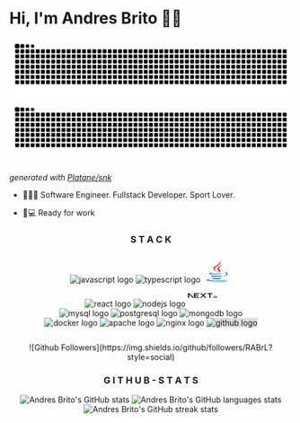 # Hi, I'm Andres Brito 👋🏽

![github contribution grid snake animation](https://raw.githubusercontent.com/jpaddeo/jpaddeo/output/github-contribution-grid-snake-dark.svg#gh-dark-mode-only)
![github contribution grid snake animation](https://raw.githubusercontent.com/jpaddeo/jpaddeo/output/github-contribution-grid-snake.svg#gh-light-mode-only)

_generated with [Platane/snk](https://github.com/Platane/snk)_

- 👨🏻‍💻 Software Engineer. Fullstack Developer. Sport Lover.
<!-- - 📕 Portfolio & Resume [jpaddeo.work](https://jpaddeo.work) -->
- 🏡💻 Ready for work

###
<h3 align="center">S T A C K</h3>
<div align="center">
  <div style="padding: 10px; width: 80%;">
    <img src="https://cdn.jsdelivr.net/gh/devicons/devicon/icons/javascript/javascript-original.svg" height="40" width="52" alt="javascript logo" />
    <img src="https://cdn.jsdelivr.net/gh/devicons/devicon/icons/typescript/typescript-original.svg" height="40" width="52" alt="typescript logo"  />
    <img src="https://github.com/devicons/devicon/blob/v2.16.0/icons/java/java-original.svg" height="40" width="52" alt="java logo"/>
    <br/>
    <img src="https://cdn.jsdelivr.net/gh/devicons/devicon/icons/react/react-original.svg" height="40" width="52" alt="react logo"  />
    <img src="https://cdn.jsdelivr.net/gh/devicons/devicon/icons/nodejs/nodejs-plain.svg" height="40" width="52" alt="nodejs logo"  />
    <img src="https://github.com/devicons/devicon/blob/v2.16.0/icons/nextjs/nextjs-original-wordmark.svg" height="40"  width="52" alt="nextjs logo" style="background-color: #dddddd;" />
    <br/>
    <img src="https://cdn.jsdelivr.net/gh/devicons/devicon/icons/mysql/mysql-original-wordmark.svg" height="45"  width="52" alt="mysql logo"  />
    <img src="https://cdn.jsdelivr.net/gh/devicons/devicon/icons/postgresql/postgresql-plain-wordmark.svg" height="40"  width="52" alt="postgresql logo" />
    <img src="https://cdn.jsdelivr.net/gh/devicons/devicon/icons/mongodb/mongodb-original.svg" height="45"  width="52" alt="mongodb logo" />
    <br/>
    <img src="https://cdn.jsdelivr.net/gh/devicons/devicon/icons/docker/docker-original.svg" height="45" width="52" alt="docker logo"  />
    <img src="https://cdn.jsdelivr.net/gh/devicons/devicon/icons/apache/apache-original.svg" height="45" width="52" alt="apache logo"  />
    <img src="https://cdn.jsdelivr.net/gh/devicons/devicon/icons/nginx/nginx-original.svg" height="45" width="52" alt="nginx logo"  />
    <img src="https://cdn.jsdelivr.net/gh/devicons/devicon/icons/github/github-original-wordmark.svg" height="40" width="52" alt="github logo" style="background-color: #dddddd;" />
  </div>

  <br/>
   ![Github Followers](https://img.shields.io/github/followers/RABrL?style=social)
</div>

<h3 align="center">G I T H U B  - S T A T S</h3>
<div align="center">
  
  ![Andres Brito's GitHub stats](https://github-readme-stats.vercel.app/api?username=RABrL&show_icons=true&count_private=true&hide_border=true)
  ![Andres Brito's GitHub languages stats](https://github-readme-stats.vercel.app/api/top-langs?username=RABrL&show_icons=true&locale=en&layout=compact)
  ![Andres Brito's GitHub streak stats](https://github-readme-streak-stats.herokuapp.com/?user=RABrL)
  
</div>

###
